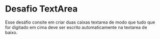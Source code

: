 # Desafio TextArea

Esse desáfio consite em criar duas caixas textarea de modo que tudo que for digitado em cima deve ser escrito automaticamente na textarea de baixo.